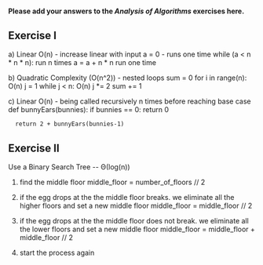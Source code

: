 #### Please add your answers to the ***Analysis of  Algorithms*** exercises here.

## Exercise I

a) Linear O(n) - increase linear with input
    a = 0 - runs one time 
    while (a < n * n * n): run n times
        a = a + n * n run one time

b) Quadratic Complexity (O(n^2)) - nested loops
    sum = 0
    for i in range(n): O(n)
      j = 1
      while j < n: O(n)
        j *= 2
        sum += 1

c) Linear O(n) - being called recursively n times before reaching base case
    def bunnyEars(bunnies):
      if bunnies == 0:
        return 0

      return 2 + bunnyEars(bunnies-1)


## Exercise II
Use a Binary Search Tree -- Θ(log(n))
1) find the middle floor
    middle_floor = number_of_floors // 2
2) if the egg drops at the the middle floor breaks. we eliminate all the higher floors and set a new middle floor
    middle_floor = middle_floor // 2
3) if the egg drops at the the middle floor does not break. we eliminate all the lower floors and set a new middle floor
    middle_floor = middle_floor + middle_floor // 2

4) start the process again

